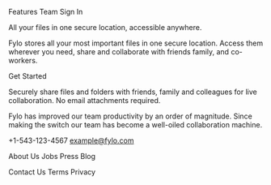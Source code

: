 Features
  Team
  Sign In

  All your files in one secure location, accessible anywhere.

  Fylo stores all your most important files in one secure location. Access them wherever 
  you need, share and collaborate with friends family, and co-workers.

  Get Started

  

  

  

  

  

 

  



 

  

  Securely share files and folders with friends, family and colleagues for live collaboration. No email 
  attachments required.

 

  Fylo has improved our team productivity by an order of magnitude. Since making the switch our team has 
  become a well-oiled collaboration machine.

  
  

 

  

  

 

  

  +1-543-123-4567
  example@fylo.com

  About Us
  Jobs
  Press
  Blog

  Contact Us
  Terms
  Privacy